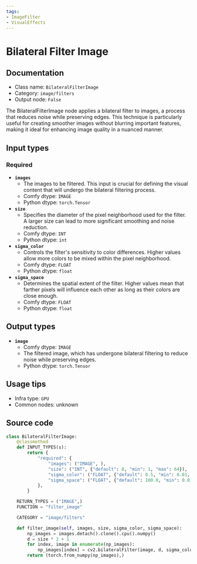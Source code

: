 ```yaml
---
tags:
- ImageFilter
- VisualEffects
---
```


# Bilateral Filter Image
## Documentation
- Class name: `BilateralFilterImage`
- Category: `image/filters`
- Output node: `False`

The BilateralFilterImage node applies a bilateral filter to images, a process that reduces noise while preserving edges. This technique is particularly useful for creating smoother images without blurring important features, making it ideal for enhancing image quality in a nuanced manner.
## Input types
### Required
- **`images`**
    - The images to be filtered. This input is crucial for defining the visual content that will undergo the bilateral filtering process.
    - Comfy dtype: `IMAGE`
    - Python dtype: `torch.Tensor`
- **`size`**
    - Specifies the diameter of the pixel neighborhood used for the filter. A larger size can lead to more significant smoothing and noise reduction.
    - Comfy dtype: `INT`
    - Python dtype: `int`
- **`sigma_color`**
    - Controls the filter's sensitivity to color differences. Higher values allow more colors to be mixed within the pixel neighborhood.
    - Comfy dtype: `FLOAT`
    - Python dtype: `float`
- **`sigma_space`**
    - Determines the spatial extent of the filter. Higher values mean that farther pixels will influence each other as long as their colors are close enough.
    - Comfy dtype: `FLOAT`
    - Python dtype: `float`
## Output types
- **`image`**
    - Comfy dtype: `IMAGE`
    - The filtered image, which has undergone bilateral filtering to reduce noise while preserving edges.
    - Python dtype: `torch.Tensor`
## Usage tips
- Infra type: `GPU`
- Common nodes: unknown


## Source code
```python
class BilateralFilterImage:
    @classmethod
    def INPUT_TYPES(s):
        return {
            "required": {
                "images": ("IMAGE", ),
                "size": ("INT", {"default": 8, "min": 1, "max": 64}),
                "sigma_color": ("FLOAT", {"default": 0.5, "min": 0.01, "max": 1000.0, "step": 0.01}),
                "sigma_space": ("FLOAT", {"default": 100.0, "min": 0.01, "max": 1000.0, "step": 0.01}),
            },
        }

    RETURN_TYPES = ("IMAGE",)
    FUNCTION = "filter_image"

    CATEGORY = "image/filters"

    def filter_image(self, images, size, sigma_color, sigma_space):
        np_images = images.detach().clone().cpu().numpy()
        d = size * 2 + 1
        for index, image in enumerate(np_images):
            np_images[index] = cv2.bilateralFilter(image, d, sigma_color, sigma_space)
        return (torch.from_numpy(np_images),)

```
